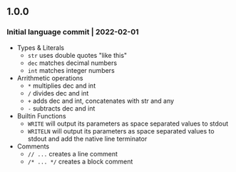 ## 1.0.0
### Initial language commit | 2022-02-01

* Types & Literals
    * `str` uses double quotes "like this"
    * `dec` matches decimal numbers
    * `int` matches integer numbers
* Arrithmetic operations
    * `*` multiplies dec and int
    * `/` divides dec and int
    * `+` adds dec and int, concatenates with str and any
    * `-` subtracts dec and int
* Builtin Functions
    * `WRITE` will output its parameters as space separated values to stdout
    * `WRITELN` will output its parameters as space separated values to stdout and add the native line terminator
* Comments
    * `// ...` creates a line comment
    * `/* ... */` creates a block comment
